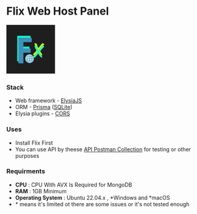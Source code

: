 # Flix Web Host Panel
<img src="assets/icon.png" />

### Stack
- Web framework - [ElysiaJS](https://elysiajs.com/)
- ORM - [Prisma](https://www.prisma.io/) ([SQLite](https://sqlite.org/))
- Elysia plugins - [CORS](https://elysiajs.com/plugins/cors.html)

### Uses
- Install Flix First
- You can use API by theese [API Postman Collection](https://www.postman.com/prtech-india/workspace/flix/overview) for testing or other purposes

### Requirments
- **CPU** : CPU With AVX Is Required for MongoDB
- **RAM** : 1GB Minimum
- **Operating System** : Ubuntu 22.04.x , *Windows and *macOS
- \* means it's limited ot there are some issues or it's not tested enough